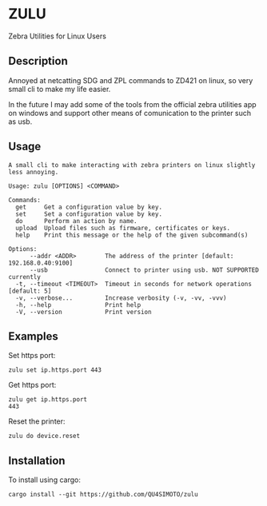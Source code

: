 # ZULU
Zebra Utilities for Linux Users

## Description
Annoyed at netcatting SDG and ZPL commands to ZD421 on linux, so very small cli to make my life easier.

In the future I may add some of the tools from the official zebra utilities app on windows and support other means of comunication to the printer such as usb.

## Usage
```
A small cli to make interacting with zebra printers on linux slightly less annoying.

Usage: zulu [OPTIONS] <COMMAND>

Commands:
  get     Get a configuration value by key.
  set     Set a configuration value by key.
  do      Perform an action by name.
  upload  Upload files such as firmware, certificates or keys.
  help    Print this message or the help of the given subcommand(s)

Options:
      --addr <ADDR>        The address of the printer [default: 192.168.0.40:9100]
      --usb                Connect to printer using usb. NOT SUPPORTED currently
  -t, --timeout <TIMEOUT>  Timeout in seconds for network operations [default: 5]
  -v, --verbose...         Increase verbosity (-v, -vv, -vvv)
  -h, --help               Print help
  -V, --version            Print version
```

## Examples
Set https port:
```
zulu set ip.https.port 443
```

Get https port:
```
zulu get ip.https.port
443
```

Reset the printer:
```
zulu do device.reset
```

## Installation
To install using cargo:
```
cargo install --git https://github.com/QU4SIMOTO/zulu
```


